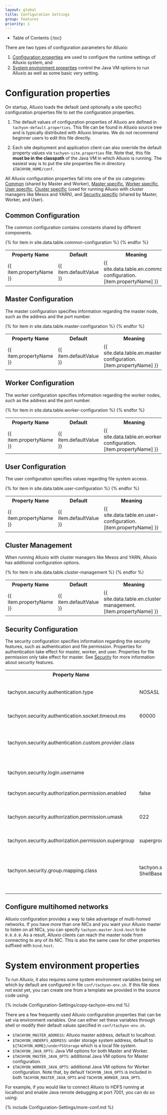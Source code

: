 ```yaml
---
layout: global
title: Configuration Settings
group: Features
priority: 1
---
```


* Table of Contents
{:toc}

There are two types of configuration parameters for Alluxio:

1. [Configuration properties](#configuration-properties) are used to configure the runtime settings
of Alluxio system, and
2. [System environment properties](#system-environment-properties) control the Java VM options to
run Alluxio as well as some basic very setting.

# Configuration properties

On startup, Alluxio loads the default (and optionally a site specific) configuration properties file
to set the configuration properties.

1. The default values of configuration properties of Alluxio are defined in
`tachyon-default.properties`. This file can be found in Alluxio source tree and is typically
distributed with Alluxio binaries. We do not recommend beginner users to edit this file directly.

2. Each site deployment and application client can also override the default property values via
`tachyon-site.properties` file. Note that, this file **must be in the classpath** of the Java VM in
which Alluxio is running. The easiest way is to put the site properties file in directory
`$TACHYON_HOME/conf`.

All Alluxio configuration properties fall into one of the six categories:
[Common](#common-configuration) (shared by Master and Worker),
[Master specific](#master-configuration), [Worker specific](#worker-configuration),
[User specific](#user-configuration), [Cluster specific](#cluster-management) (used for running
Alluxio with cluster managers like Mesos and YARN), and
[Security specific](#security-configuration) (shared by Master, Worker, and User).

## Common Configuration

The common configuration contains constants shared by different components.

<table class="table table-striped">
<tr><th>Property Name</th><th>Default</th><th>Meaning</th></tr>
{% for item in site.data.table.common-configuration %}
  <tr>
    <td>{{ item.propertyName }}</td>
    <td>{{ item.defaultValue }}</td>
    <td>{{ site.data.table.en.common-configuration.[item.propertyName] }}</td>
  </tr>
{% endfor %}
</table>

## Master Configuration

The master configuration specifies information regarding the master node, such as the address and
the port number.

<table class="table table-striped">
<tr><th>Property Name</th><th>Default</th><th>Meaning</th></tr>
{% for item in site.data.table.master-configuration %}
  <tr>
    <td>{{ item.propertyName }}</td>
    <td>{{ item.defaultValue }}</td>
    <td>{{ site.data.table.en.master-configuration.[item.propertyName] }}</td>
  </tr>
{% endfor %}
</table>

## Worker Configuration

The worker configuration specifies information regarding the worker nodes, such as the address and
the port number.

<table class="table table-striped">
<tr><th>Property Name</th><th>Default</th><th>Meaning</th></tr>
{% for item in site.data.table.worker-configuration %}
  <tr>
    <td>{{ item.propertyName }}</td>
    <td>{{ item.defaultValue }}</td>
    <td>{{ site.data.table.en.worker-configuration.[item.propertyName] }}</td>
  </tr>
{% endfor %}
</table>


## User Configuration

The user configuration specifies values regarding file system access.

<table class="table table-striped">
<tr><th>Property Name</th><th>Default</th><th>Meaning</th></tr>
{% for item in site.data.table.user-configuration %}
  <tr>
    <td>{{ item.propertyName }}</td>
    <td>{{ item.defaultValue }}</td>
    <td>{{ site.data.table.en.user-configuration.[item.propertyName] }}</td>
  </tr>
{% endfor %}
</table>

## Cluster Management

When running Alluxio with cluster managers like Mesos and YARN, Alluxio has additional
configuration options.

<table class="table table-striped">
<tr><th>Property Name</th><th>Default</th><th>Meaning</th></tr>
{% for item in site.data.table.cluster-management %}
  <tr>
    <td>{{ item.propertyName }}</td>
    <td>{{ item.defaultValue }}</td>
    <td>{{ site.data.table.en.cluster-management.[item.propertyName] }}</td>
  </tr>
{% endfor %}
</table>

## Security Configuration

The security configuration specifies information regarding the security features,
such as authentication and file permission. Properties for authentication take effect for master,
worker, and user. Properties for file permission only take effect for master.
See [Security](Security.html) for more information about security features.

<table class="table table-striped">
<tr><th>Property Name</th><th>Default</th><th>Meaning</th></tr>
<tr>
  <td>tachyon.security.authentication.type</td>
  <td>NOSASL</td>
  <td>The authentication mode. Currently three modes are supported: NOSASL, SIMPLE,
  CUSTOM. The default value NOSASL indicates that authentication is not enabled.</td>
</tr>
<tr>
  <td>tachyon.security.authentication.socket.timeout.ms</td>
  <td>60000</td>
  <td>The maximum amount of time (in milliseconds) for a user to create a Thrift socket which
  will connect to the master.</td>
</tr>
<tr>
  <td>tachyon.security.authentication.custom.provider.class</td>
  <td></td>
  <td>The class to provide customized authentication implementation, when
  tachyon.security.authentication.type is set to CUSTOM. It must implement the
  interface 'tachyon.security.authentication.AuthenticationProvider'.</td>
</tr>
<tr>
  <td>tachyon.security.login.username</td>
  <td></td>
  <td>When tachyon.security.authentication.type is set to SIMPLE or CUSTOM, user application uses
  this property to indicate the user requesting Alluxio service. If it is not set explicitly,
  the OS login user will be used.</td>
</tr>
<tr>
  <td>tachyon.security.authorization.permission.enabled</td>
  <td>false</td>
  <td>Whether to enable access control based on file permission.</td>
</tr>
<tr>
  <td>tachyon.security.authorization.permission.umask</td>
  <td>022</td>
  <td>The umask of creating file and directory. The initial creation permission is 777, and
  the difference between directory and file is 111. So for default umask value 022,
  the created directory has permission 755 and file has permission 644.</td>
</tr>
<tr>
  <td>tachyon.security.authorization.permission.supergroup</td>
  <td>supergroup</td>
  <td>The super group of Alluxio file system. All users in this group have super permission.</td>
</tr>
<tr>
  <td>tachyon.security.group.mapping.class</td>
  <td>tachyon.security.group.provider.&#8203;ShellBasedUnixGroupsMapping</td>
  <td>The class to provide user-to-groups mapping service. Master could get the various group
  memberships of a given user.  It must implement the interface
  'tachyon.security.group.GroupMappingService'. The default implementation execute the 'groups'
  shell command to fetch the group memberships of a given user.</td>
</tr>
</table>

## Configure multihomed networks

Alluxio configuration provides a way to take advantage of multi-homed networks. If you have more
than one NICs and you want your Alluxio master to listen on all NICs, you can specify
`tachyon.master.bind.host` to be `0.0.0.0`. As a result, Alluxio clients can reach the master node
from connecting to any of its NIC. This is also the same case for other properties suffixed with
`bind.host`.

# System environment properties

To run Alluxio, it also requires some system environment variables being set which by default are
configured in file `conf/tachyon-env.sh`. If this file does not exist yet, you can create one from a
template we provided in the source code using:

{% include Configuration-Settings/copy-tachyon-env.md %}

There are a few frequently used Alluxio configuration properties that can be set via environment
variables. One can either set these variables through shell or modify their default values specified
in `conf/tachyon-env.sh`.

* `$TACHYON_MASTER_ADDRESS`: Alluxio master address, default to localhost.
* `$TACHYON_UNDERFS_ADDRESS`: under storage system address, default to
`${TACHYON_HOME}/underFSStorage` which is a local file system.
* `$TACHYON_JAVA_OPTS`: Java VM options for both Master and Worker.
* `$TACHYON_MASTER_JAVA_OPTS`: additional Java VM options for Master configuration.
* `$TACHYON_WORKER_JAVA_OPTS`: additional Java VM options for Worker configuration. Note that, by
default `TACHYON_JAVA_OPTS` is included in both `TACHYON_MASTER_JAVA_OPTS` and
`TACHYON_WORKER_JAVA_OPTS`.

For example, if you would like to connect Alluxio to HDFS running at localhost and enable Java
remote debugging at port 7001, you can do so using:

{% include Configuration-Settings/more-conf.md %}
